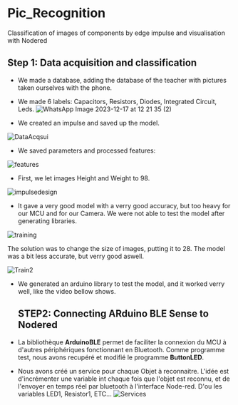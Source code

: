 # Pic_Recognition
Classification of images of components by edge impulse and visualisation with Nodered

## Step 1: Data acquisition and classification

- We made a database, adding the database of the teacher with pictures taken ourselves with the phone.
- We made 6 labels: Capacitors, Resistors, Diodes, Integrated Circuit, Leds.
![WhatsApp Image 2023-12-17 at 12 21 35 (2)](https://github.com/OlivierABCO237/Pic_Recognition/assets/148442075/f6fdec90-154d-4c9a-a41d-01f12d605fc0)

- We created an impulse and saved up the model.
  

![DataAcqsui](https://github.com/OlivierABCO237/Pic_Recognition/assets/148442075/e77329a7-8ea8-4ba7-a484-bd0148fe8ce4)

- We saved parameters and processed features:
  

![features](https://github.com/OlivierABCO237/Pic_Recognition/assets/148442075/91c45914-b4d9-45c5-b009-9ab4e8f6ad46)

- First, we let images Height and Weight to 98.

![impulsedesign](https://github.com/OlivierABCO237/Pic_Recognition/assets/148442075/e561300b-e9c5-4c8b-a82a-f272c161229f)

- It gave a very good model with a verry good accuracy, but too heavy for our MCU and for our Camera. We were not able to test the model after generating libraries.

![training](https://github.com/OlivierABCO237/Pic_Recognition/assets/148442075/44599597-a112-4392-b2ae-cc028d789565)

The solution was to change the size of images, putting it to 28. The model was a bit less accurate, but verry good aswell.

![Train2](https://github.com/OlivierABCO237/Pic_Recognition/assets/148442075/9ede90e1-f8e9-429e-b175-a64db1f0d62b)

- We generated an arduino library to test the model, and it worked verry well, like the video bellow shows.

  ## STEP2: Connecting ARduino BLE Sense to Nodered

- La bibliothèque __ArduinoBLE__ permet de faciliter la connexion du MCU à d'autres périphériques fonctionnant en Bluetooth. 
Comme programme test, nous avons recupéré et modifié le programme **ButtonLED**.
- Nous avons créé un service pour chaque Objet à reconnaitre. L'idée est d'incrémenter une variable int chaque fois que l'objet est reconnu, et de l'envoyer en temps réel par bluetooth à l'interface Node-red. D'ou les variables LED1, Resistor1, ETC...
![Services](https://github.com/OlivierABCO237/Pic_Recognition/assets/148442075/87739fe7-4295-4cf0-864e-7572789c5438)








